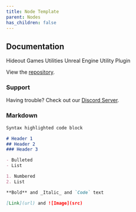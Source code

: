 ```yaml
---
title: Node Template
parent: Nodes
has_children: false
---
```


## Documentation

Hideout Games Utilities
Unreal Engine Utility Plugin

View the [repository](https://github.com/PrestigeBR/HGUtilities/edit/gh-pages/index.md).

### Support

Having trouble? Check out our [Discord Server](http://hideout.no).

### Markdown
```markdown
Syntax highlighted code block

# Header 1
## Header 2
### Header 3

- Bulleted
- List

1. Numbered
2. List

**Bold** and _Italic_ and `Code` text

[Link](url) and ![Image](src)
```
